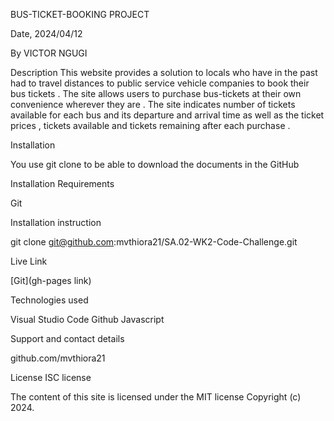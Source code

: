 BUS-TICKET-BOOKING PROJECT

Date, 2024/04/12

By VICTOR NGUGI

Description
This website provides a solution to locals who have in the past had to travel distances to public service vehicle companies to book their bus tickets . The site allows users to purchase bus-tickets at their own convenience wherever they are . The site indicates number of tickets available for each bus and its departure and arrival time as well as the ticket prices , tickets available and tickets remaining after each purchase .

Installation

You use git clone to be able to download the documents in the GitHub

Installation Requirements

Git

Installation instruction

git clone git@github.com:mvthiora21/SA.02-WK2-Code-Challenge.git

Live Link

[Git](gh-pages link)

Technologies used

Visual Studio Code 
Github
Javascript

Support and contact details

github.com/mvthiora21

License
ISC license

The content of this site is licensed under the MIT license Copyright (c) 2024.
